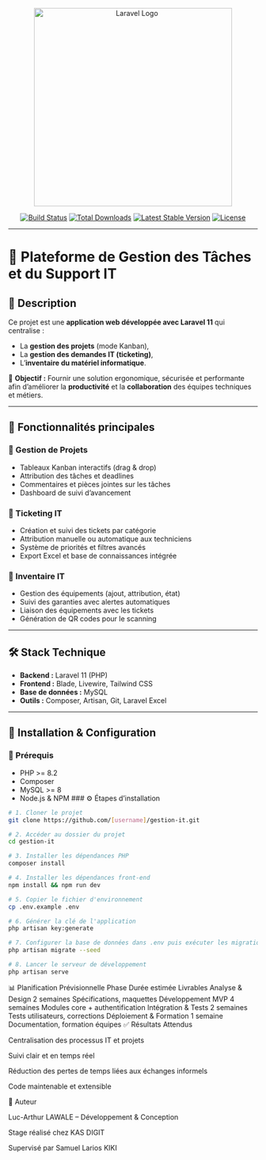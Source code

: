 <p align="center">
  <a href="https://laravel.com" target="_blank">
    <img src="https://raw.githubusercontent.com/laravel/art/master/logo-lockup/5%20SVG/2%20CMYK/1%20Full%20Color/laravel-logolockup-cmyk-red.svg" width="400" alt="Laravel Logo">
  </a>
</p>

<p align="center">
  <a href="https://github.com/laravel/framework/actions"><img src="https://github.com/laravel/framework/workflows/tests/badge.svg" alt="Build Status"></a>
  <a href="https://packagist.org/packages/laravel/framework"><img src="https://img.shields.io/packagist/dt/laravel/framework" alt="Total Downloads"></a>
  <a href="https://packagist.org/packages/laravel/framework"><img src="https://img.shields.io/packagist/v/laravel/framework" alt="Latest Stable Version"></a>
  <a href="https://packagist.org/packages/laravel/framework"><img src="https://img.shields.io/packagist/l/laravel/framework" alt="License"></a>
</p>

---

# 📌 Plateforme de Gestion des Tâches et du Support IT

## 📖 Description
Ce projet est une **application web développée avec Laravel 11** qui centralise :  
- La **gestion des projets** (mode Kanban),  
- La **gestion des demandes IT (ticketing)**,  
- L’**inventaire du matériel informatique**.  

🎯 **Objectif :** Fournir une solution ergonomique, sécurisée et performante afin d’améliorer la **productivité** et la **collaboration** des équipes techniques et métiers.  

---

## 🚀 Fonctionnalités principales

### 🔹 Gestion de Projets
- Tableaux Kanban interactifs (drag & drop)  
- Attribution des tâches et deadlines  
- Commentaires et pièces jointes sur les tâches  
- Dashboard de suivi d’avancement  

### 🔹 Ticketing IT
- Création et suivi des tickets par catégorie  
- Attribution manuelle ou automatique aux techniciens  
- Système de priorités et filtres avancés  
- Export Excel et base de connaissances intégrée  

### 🔹 Inventaire IT
- Gestion des équipements (ajout, attribution, état)  
- Suivi des garanties avec alertes automatiques  
- Liaison des équipements avec les tickets  
- Génération de QR codes pour le scanning  

---

## 🛠️ Stack Technique
- **Backend :** Laravel 11 (PHP)  
- **Frontend :** Blade, Livewire, Tailwind CSS  
- **Base de données :** MySQL  
- **Outils :** Composer, Artisan, Git, Laravel Excel  

---

## 📂 Installation & Configuration

### 🔧 Prérequis
- PHP >= 8.2  
- Composer  
- MySQL >= 8  
- Node.js & NPM  ### ⚙️ Étapes d’installation
```bash
# 1. Cloner le projet
git clone https://github.com/[username]/gestion-it.git

# 2. Accéder au dossier du projet
cd gestion-it

# 3. Installer les dépendances PHP
composer install

# 4. Installer les dépendances front-end
npm install && npm run dev

# 5. Copier le fichier d'environnement
cp .env.example .env

# 6. Générer la clé de l'application
php artisan key:generate

# 7. Configurer la base de données dans .env puis exécuter les migrations
php artisan migrate --seed

# 8. Lancer le serveur de développement
php artisan serve
```


📊 Planification Prévisionnelle
Phase	Durée estimée	Livrables
Analyse & Design	2 semaines	Spécifications, maquettes
Développement MVP	4 semaines	Modules core + authentification
Intégration & Tests	2 semaines	Tests utilisateurs, corrections
Déploiement & Formation	1 semaine	Documentation, formation équipes
✅ Résultats Attendus

Centralisation des processus IT et projets

Suivi clair et en temps réel

Réduction des pertes de temps liées aux échanges informels

Code maintenable et extensible

👤 Auteur

Luc-Arthur LAWALE – Développement & Conception

Stage réalisé chez KAS DIGIT

Supervisé par Samuel Larios KIKI
